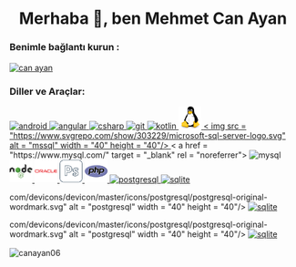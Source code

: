 <h1 align="center">Merhaba 👋, ben Mehmet Can Ayan</h1>


<h3 align="left">Benimle bağlantı kurun :</h3>
<p align = "left">
<a href = "https://linkedin.com/in/can ayan" target = "blank"><img align = "center" src = "https:/ /raw.githubusercontent.com/rahuldkjain/github-profile-readme-generator/master/src/images/icons/Social/linked-in-alt.svg" alt = "can ayan" height = "30" genişlik = "40 " /></a>
</p>

<h3 align="left">Diller ve Araçlar:</h3>
<p align = "left"> <a href = "https://developer.android.com" target = "_blank" rel = "noreferrer"> <img src = "https://raw.githubusercontent.com/devicons /devicon/master/icons/android/android-original-wordmark.svg" alt = "android" width = "40" height = "40"/> </a> <a href = "https://angular.io " target = "_blank" rel = "noreferrer"> <img src = "https://angular.io/assets/images/logos/angular/angular.svg" alt = "angular" width = "40" height = " 40"/> </a> <a href = "https://www.w3schools.com/cs/" target = "_blank" rel = "noreferrer"> <img src = "https://raw.githubusercontent. com/devicons/devicon/master/icons/csharp/csharp-original.svg" alt = "csharp" width = "40" height = "40"/> </a> <a href = "https://git- scm.com/" target = "_blank" rel = "noreferrer"> <img src = "https://www.vectorlogo.zone/logos/git-scm/git-scm-icon.svg" alt = "git" genişlik = "40" yükseklik = "40"/> </a> <a href = "https://kotlinlang.org" target = "_blank" rel = "noreferrer"> <img src = "https://www .vectorlogo.zone/logos/kotlinlang/kotlinlang-icon.svg" alt = "kotlin" width = "40" height = "40"/> </a> <a href = "https://www.linux.org /" target = "_blank" rel = "noreferrer"> <img src = "https://raw.githubusercontent.com/devicons/devicon/master/icons/linux/linux-original.svg" alt = "linux" genişlik ="40" height = "40"/> </a> <a href = "https://www.microsoft.com/en-us/sql-server" target = "_blank" rel = "noreferrer"> < img src = "https://www.svgrepo.com/show/303229/microsoft-sql-server-logo.svg" alt = "mssql" width = "40" height = "40"/> </a> < a href = "https://www.mysql.com/" target = "_blank" rel = "noreferrer"> <img src = "https://raw.githubusercontent.com/devicons/devicon/master/icons/mysql /mysql-original-wordmark.svg" alt = "mysql" width = "40" height = "40"/> </a> <a href = "https://nodejs.org" target = "_blank" rel= "noreferrer"> <img src = "https://raw.githubusercontent.com/devicons/devicon/master/icons/nodejs/nodejs-original-wordmark.svg" alt = "nodejs" width = "40" height = "40"/> </a> <a href = "https://www.oracle.com/" target = "_blank" rel = "noreferrer"> <img src = "https://raw.githubusercontent.com/devicons/devicon/master/icons/oracle/oracle-original.svg" alt = "oracle" width = "40" yükseklik = "40"/> </ a> <a href = "https://www.photoshop.com/en" target = "_blank" rel = "noreferrer"> <img src = "https://raw.githubusercontent.com/devicons/devicon/master /icons/photoshop/photoshop-line.svg" alt = "photoshop" width = "40" height = "40"/> </a> <a href = "https://www.php.net" target = " _blank" rel = "noreferrer"> <img src = "https://raw.githubusercontent.com/devicons/devicon/master/icons/php/php-original.svg" alt = "php" width = "40" yükseklik ="40"/> </a> <a href = "https://www.postgresql.org" target = "_blank" rel = "noreferrer"> <img src = "https://raw.githubusercontent.com /devicons/devicon/master/icons/postgresql/postgresql-original-wordmark.svg" alt = "postgresql" width = "40" height = "40"/> </a> <a href = "https://www .sqlite.org/" target = "_blank" rel = "noreferrer"> <img src = "https://www.vectorlogo.zone/logos/sqlite/sqlite-icon.svg" alt = "sqlite" width = " 40" yükseklik = "40"/> </a> </p>com/devicons/devicon/master/icons/postgresql/postgresql-original-wordmark.svg" alt = "postgresql" width = "40" height = "40"/> </a> <a href = "https:// www.sqlite.org/" target = "_blank" rel = "noreferrer"> <img src = "https://www.vectorlogo.zone/logos/sqlite/sqlite-icon.svg" alt = "sqlite" width= "40" yükseklik = "40"/> </a> </p>com/devicons/devicon/master/icons/postgresql/postgresql-original-wordmark.svg" alt = "postgresql" width = "40" height = "40"/> </a> <a href = "https:// www.sqlite.org/" target = "_blank" rel = "noreferrer"> <img src = "https://www.vectorlogo.zone/logos/sqlite/sqlite-icon.svg" alt = "sqlite" width= "40" yükseklik = "40"/> </a> </p>

<p><img align = "center" src = "https://github-readme-stats.vercel.app/api/top-langs?username=canayan06&show_icons=true&locale=en&layout=compact" alt = "canayan06" /> </p>
